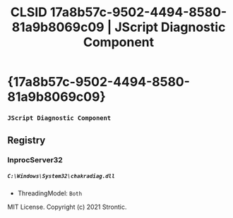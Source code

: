 ﻿---
title: "CLSID 17a8b57c-9502-4494-8580-81a9b8069c09 | JScript Diagnostic Component"
excerpt: What is COM-Object CLSID 17a8b57c-9502-4494-8580-81a9b8069c09?
---

# {17a8b57c-9502-4494-8580-81a9b8069c09}

### `JScript Diagnostic Component`

## Registry


### InprocServer32

##### `C:\Windows\System32\chakradiag.dll`
* ThreadingModel: `Both`

MIT License. Copyright (c) 2021 Strontic.


